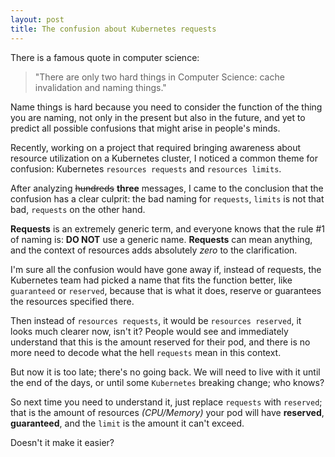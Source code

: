 ```yaml
---
layout: post
title: The confusion about Kubernetes requests
---
```



There is a famous quote in computer science:

> "There are only two hard things in Computer Science: cache invalidation and naming things."

Name things is hard because you need to consider the function of the thing you are naming, not only in the present but also in the future, and yet to predict all possible confusions that might arise in people's minds.

Recently, working on a project that required bringing awareness about resource utilization on a Kubernetes cluster, I noticed a common theme for confusion: Kubernetes `resources requests` and `resources limits`.

After analyzing ~~hundreds~~ **three** messages, I came to the conclusion that the confusion has a clear culprit: the bad naming for `requests`, `limits` is not that bad, `requests` on the other hand.

**Requests** is an extremely generic term, and everyone knows that the rule #1 of naming is: **DO NOT** use a generic name.
**Requests** can mean anything, and the context of resources adds absolutely *zero* to the clarification.

I'm sure all the confusion would have gone away if, instead of requests, the Kubernetes team had picked a name that fits the function better, like `guaranteed` or `reserved`, because that is what it does, reserve or guarantees the resources specified there.

Then instead of `resources requests`, it would be `resources reserved`, it looks much clearer now, isn't it? People would see and immediately understand that this is the amount reserved for their pod, and there is no more need to decode what the hell `requests` mean in this context.

But now it is too late; there's no going back. We will need to live with it until the end of the days, or until some `Kubernetes` breaking change; who knows?

So next time you need to understand it, just replace `requests` with `reserved`; that is the amount of resources *(CPU/Memory)* your pod will have **reserved**, **guaranteed**, and the `limit` is the amount it can't exceed.

Doesn't it make it easier?